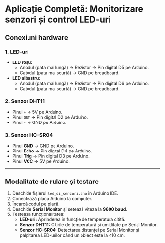 # Aplicație Completă: Monitorizare senzori și control LED-uri

## Conexiuni hardware

### 1. LED-uri

- **LED roșu:**
  - Anodul (pata mai lungă) → Rezistor → Pin digital D5 pe Arduino.
  - Catodul (pata mai scurtă) → GND pe breadboard.
- **LED albastru:**
  - Anodul (pata mai lungă) → Rezistor → Pin digital D6 pe Arduino.
  - Catodul (pata mai scurtă) → GND pe breadboard.

### 2. Senzor DHT11

- Pinul `+` → 5V pe Arduino.
- Pinul `OUT` → Pin digital D2 pe Arduino.
- Pinul `-` → GND pe Arduino.

### 3. Senzor HC-SR04

- Pinul **GND** → GND pe Arduino.
- Pinul **Echo** → Pin digital D4 pe Arduino.
- Pinul **Trig** → Pin digital D3 pe Arduino.
- Pinul **VCC** → 5V pe Arduino.

---

## Modalitate de rulare și testare

1. Deschide fișierul `led_si_senzori.ino` în Arduino IDE.
2. Conectează placa Arduino la computer.
3. Încarcă codul pe placă.
4. Deschide **Serial Monitor** și setează viteza la **9600 baud**.
5. Testează funcționalitatea:
   - **LED-uri:** Aprinderea în funcție de temperatura citită.
   - **Senzor DHT11:** Citirile de temperatură și umiditate pe Serial Monitor.
   - **Senzor HC-SR04:** Detectarea distanței pe Serial Monitor și palpitarea LED-urilor când un obiect este la <10 cm.
